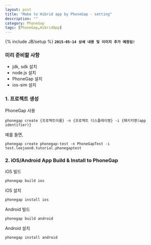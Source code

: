 ```yaml
---
layout: post
title: "Make to Hibrid app by PhoneGap - setting"
description: ""
category: PhoneGap
tags: [PhoneGap,HibridApp]
---
```

{% include JB/setup %}
__`2015-05-14 상세 내용 및 이미지 추가 예정임!`__

### 미리 준비할 사항

* jdk, sdk 설치
* node.js 설치
* PhoneGap 설치
* ios-sim 설치

### 1. 프로젝트 생성
PhoneGap 사용

    phonegap create {프로젝트이름} -n {프로젝트 디스플레이명} -i {패키지명(app identifier)}
    
예를 들면,

    phonegap create phonegap-test -n PhoneGapTest -i test.leejoon0.tutorial.phonegaptest

### 2. iOS/Android App Build & Install to PhoneGap
iOS 빌드

    phonegap build ios
    
iOS 설치

    phonegap install ios

Android 빌드

    phonegap build android
    
Android 설치

    phonegap install android
